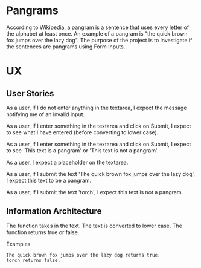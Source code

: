 # Pangrams

According to Wikipedia, a pangram is a sentence that uses every letter of the alphabet at least once.  An example of a pangram is "the quick brown fox jumps over the lazy dog".  The purpose of the project is to investigate if the sentences are pangrams using Form Inputs.

# UX

## User Stories

As a user, if I do not enter anything in the textarea, I expect the message notifying me of an invalid input.

As a user, if I enter something in the textarea and click on Submit, I expect to see what I have entered (before converting to lower case).

As a user, if I enter something in the textarea and click on Submit, I expect to see 'This text is a pangram' or 'This text is not a pangram'.

As a user, I expect a placeholder on the textarea.

As a user, if I submit the text 'The quick brown fox jumps over the lazy dog', I expect this text to be a pangram.

As a user, if I submit the text 'torch', I expect this text is not a pangram.

## Information Architecture

The function takes in the text.  The text is converted to lower case.  The function returns true or false.

Examples

    The quick brown fox jumps over the lazy dog returns true.
    torch returns false.

